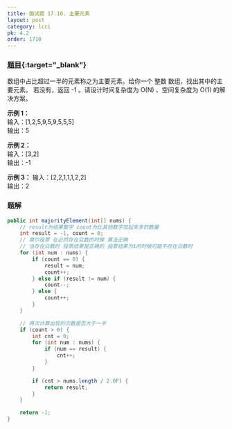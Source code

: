```yaml
---
title: 面试题 17.10. 主要元素
layout: post
category: lcci
pk: 4.2
order: 1710
---
```


### [题目](https://leetcode-cn.com/find-majority-element-lcci/){:target="_blank"}

数组中占比超过一半的元素称之为主要元素。给你一个 整数 数组，找出其中的主要元素。
若没有，返回 -1 。请设计时间复杂度为 O(N) 、空间复杂度为 O(1) 的解决方案。

**示例 1：**  
输入：[1,2,5,9,5,9,5,5,5]  
输出：5

**示例 2：**  
输入：[3,2]  
输出：-1

**示例 3：**
输入：[2,2,1,1,1,2,2]  
输出：2

### 题解

```java
public int majorityElement(int[] nums) {
    // result为结果数字 count为比其他数字加起来多的数量
    int result = -1, count = 0;
    // 摩尔投票 在必然存在众数的时候 算法正确
    // 当存在众数时 投票结果是正确的 投票结果为1的时候可能不存在众数时
    for (int num : nums) {
        if (count == 0) {
            result = num;
            count++;
        } else if (result != num) {
            count--;
        } else {
            count++;
        }
    }

    // 再次计算出现的次数是否大于一半
    if (count > 0) {
        int cnt = 0;
        for (int num : nums) {
            if (num == result) {
                cnt++;
            }
        }

        if (cnt > nums.length / 2.0F) {
            return result;
        }
    }

    return -1;
}
```